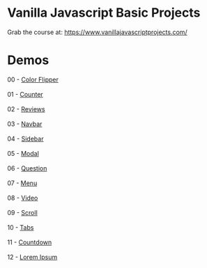 # Vanilla Javascript Basic Projects

Grab the course at: https://www.vanillajavascriptprojects.com/


# Demos
00 - [Color Flipper](https://nervous-bohr-abe484.netlify.app) 
<br><br>
01 - [Counter](https://thirsty-nobel-f30026.netlify.app/) 
<br><br>
02 - [Reviews](https://relaxed-payne-e6922c.netlify.app/) 
<br><br>
03 - [Navbar](https://jolly-edison-488075.netlify.app/) 
<br><br>
04 - [Sidebar](https://suspicious-jones-713a4a.netlify.app/) 
<br><br>
05 - [Modal](https://relaxed-sinoussi-649588.netlify.app/) 
<br><br>
06 - [Question](https://lucid-banach-602f5a.netlify.app/)
<br><br>
07 - [Menu](https://determined-keller-7e6910.netlify.app/)
<br><br>
08 - [Video](https://trusting-leakey-77d597.netlify.app/)
<br><br>
09 - [Scroll](https://agitated-engelbart-6e78d6.netlify.app/)
<br><br>
10 - [Tabs](https://trusting-johnson-f65041.netlify.app/)
<br><br>
11 - [Countdown](https://adoring-haibt-4bc0b5.netlify.app/)
<br><br>
12 - [Lorem Ipsum](https://priceless-ardinghelli-a0ea9d.netlify.app/)
